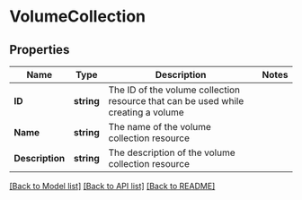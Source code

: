 # VolumeCollection

## Properties

Name | Type | Description | Notes
------------ | ------------- | ------------- | -------------
**ID** | **string** | The ID of the volume collection resource that can be used while creating a volume | 
**Name** | **string** | The name of the volume collection resource | 
**Description** | **string** | The description of the volume collection resource | 

[[Back to Model list]](../README.md#documentation-for-models) [[Back to API list]](../README.md#documentation-for-api-endpoints) [[Back to README]](../README.md)


